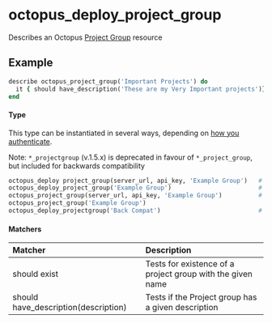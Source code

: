 # octopus_deploy_project_group

Describes an Octopus [Project Group](https://octopus.com/docs/deployment-process/projects#project-group) resource

## Example

```ruby
describe octopus_project_group('Important Projects') do
  it { should have_description('These are my Very Important projects')}
end
```

#### Type

This type can be instantiated in several ways, depending on [how you authenticate](authentication.md).

Note: `*_projectgroup` (v.1.5.x) is deprecated in favour of `*_project_group`, but included for backwards compatibility

```ruby
octopus_deploy project_group(server_url, api_key, 'Example Group')   # url and apikey provided
octopus_deploy_project_group('Example Group')                        # using env vars
octopus_project_group(server_url, api_key, 'Example Group')          # shorthand
octopus_project_group('Example Group')
octopus_deploy_projectgroup('Back Compat')                           # deprecated

```

#### Matchers

| Matcher | Description |
|:--------|:------------|
| should exist | Tests for existence of a project group with the given name |
| should have_description(description) | Tests if the Project group has a given description | 